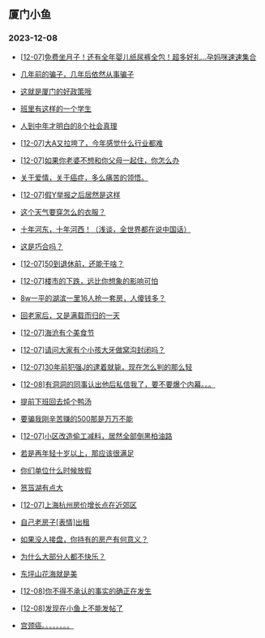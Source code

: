 ## 厦门小鱼 
### 2023-12-08

+ [[12-07]免费坐月子！还有全年婴儿纸尿裤全包！超多好礼…孕妈咪速速集合](http://bbs.xmfish.com/read-htm-tid-18117195.html)

+ [几年前的骗子，几年后依然从事骗子](http://bbs.xmfish.com/read-htm-tid-18117121.html)

+ [这就是厦门的好政策哦](http://bbs.xmfish.com/read-htm-tid-18117278.html)

+ [班里有这样的一个学生](http://bbs.xmfish.com/read-htm-tid-18117228.html)

+ [人到中年才明白的8个社会真理](http://bbs.xmfish.com/read-htm-tid-18117081.html)

+ [[12-07]大A又拉垮了，今年感觉什么行业都难](http://bbs.xmfish.com/read-htm-tid-18117231.html)

+ [[12-07]如果你老婆不想和你父母一起住，你怎么办](http://bbs.xmfish.com/read-htm-tid-18117260.html)

+ [关于爱情，关于癌症，多么痛苦的领悟。](http://bbs.xmfish.com/read-htm-tid-18117313.html)

+ [[12-07]假Y举报之后居然是这样](http://bbs.xmfish.com/read-htm-tid-18117243.html)

+ [这个天气要穿怎么的衣服？](http://bbs.xmfish.com/read-htm-tid-18117203.html)

+ [十年河东，十年河西！（浅谈，全世界都在说中国话）](http://bbs.xmfish.com/read-htm-tid-18117211.html)

+ [这是巧合吗？](http://bbs.xmfish.com/read-htm-tid-18117181.html)

+ [[12-07]50到退休前，还能干啥？](http://bbs.xmfish.com/read-htm-tid-18117346.html)

+ [[12-07]楼市的下跌，远比你想象的影响可怕](http://bbs.xmfish.com/read-htm-tid-18117428.html)

+ [8w一平的湖滨一里16人抢一套房，人傻钱多？](http://bbs.xmfish.com/read-htm-tid-18117497.html)

+ [回老家后，又是满载而归的一天](http://bbs.xmfish.com/read-htm-tid-18117390.html)

+ [[12-07]海沧有个美食节](http://bbs.xmfish.com/read-htm-tid-18117436.html)

+ [[12-07]请问大家有个小孩大牙做窝沟封闭吗？](http://bbs.xmfish.com/read-htm-tid-18117269.html)

+ [[12-07]30年前犯强J的逮着就毙，现在怎么判的那么轻](http://bbs.xmfish.com/read-htm-tid-18117392.html)

+ [[12-08]有洞洞的同事认出他后私信我了，要不要爆个内幕。。。](http://bbs.xmfish.com/read-htm-tid-18117622.html)

+ [提前下班回去炖个鸭汤](http://bbs.xmfish.com/read-htm-tid-18117440.html)

+ [要骗我刚辛苦赚的500那是万万不能](http://bbs.xmfish.com/read-htm-tid-18117540.html)

+ [[12-07]小区改造偷工减料，居然全部倒黑柏油路](http://bbs.xmfish.com/read-htm-tid-18117556.html)

+ [若是再年轻十岁以上，那应该很满足](http://bbs.xmfish.com/read-htm-tid-18117533.html)

+ [你们单位什么时候放假](http://bbs.xmfish.com/read-htm-tid-18117572.html)

+ [筼筜湖有点大](http://bbs.xmfish.com/read-htm-tid-18117567.html)

+ [[12-07]上海杭州房价增长点在近郊区](http://bbs.xmfish.com/read-htm-tid-18117592.html)

+ [自己老房子[表情]出租](http://bbs.xmfish.com/read-htm-tid-18117464.html)

+ [如果没人接盘，你持有的房产有何意义？](http://bbs.xmfish.com/read-htm-tid-18117560.html)

+ [为什么大部分人都不快乐？](http://bbs.xmfish.com/read-htm-tid-18117539.html)

+ [东坪山花海就是美](http://bbs.xmfish.com/read-htm-tid-18117733.html)

+ [[12-08]你不得不承认的事实的确正在发生](http://bbs.xmfish.com/read-htm-tid-18117749.html)

+ [[12-08]发现在小鱼上不能发帖了](http://bbs.xmfish.com/read-htm-tid-18117810.html)

+ [宫颈癌。。。。。。。。](http://bbs.xmfish.com/read-htm-tid-18117569.html)

